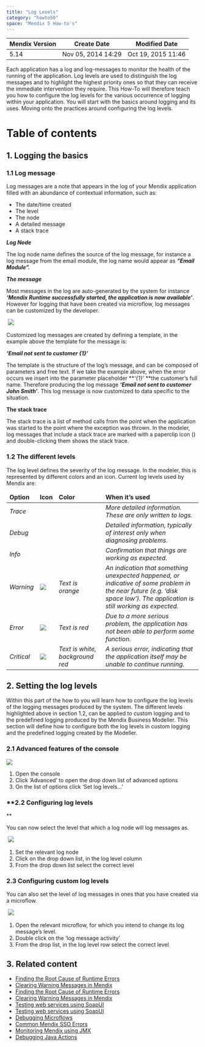 ```yaml
---
title: "Log Levels"
category: "howto50"
space: "Mendix 5 How-to's"
---
```

<table><thead><tr><th class="confluenceTh">Mendix Version</th><th class="confluenceTh">Create Date</th><th colspan="1" class="confluenceTh">Modified Date</th></tr></thead><tbody><tr><td class="confluenceTd">5.14</td><td class="confluenceTd">Nov 05, 2014 14:29</td><td colspan="1" class="confluenceTd">Oct 19, 2015 11:46</td></tr></tbody></table>



Each application has a log and log-messages to monitor the health of the running of the application. Log levels are used to distinguish the log messages and to highlight the highest priority ones so that they can receive the immediate intervention they require. This How-To will therefore teach you how to configure the log levels for the various occurrence of logging within your application. You will start with the basics around logging and its uses. Moving onto the practices around configuring the log levels.

# Table of contents

## 1\. Logging the basics

### 1.1 Log message

Log messages are a note that appears in the log of your Mendix application filled with an abundance of contextual information, such as:

*   The date/time created
*   The level
*   The node
*   A detailed message
*   A stack trace

**_Log Node_**

The log node name defines the source of the log message, for instance a log message from the email module, the log name would appear as **_“Email Module”._**

**_The message_**

Most messages in the log are auto-generated by the system for instance **_‘Mendix Runtime successfully started, the application is now available’_**. However for logging that have been created via microflow, log messages can be customized by the developer.

 ![](attachments/8782589/8946001.png)

Customized log messages are created by defining a template, in the example above the template for the message is:

**_‘Email not sent to customer {1}’_**

The template is the structure of the log’s message, and can be composed of parameters and free text. If we take the example above, when the error occurs we insert into the parameter placeholder **_‘{1}’_ **the customer’s full name. Therefore producing the log message **_‘Email not sent to customer John Smith’_**. This log message is now customized to data specific to the situation.

**The stack trace**

The stack trace is a list of method calls from the point when the application was started to the point where the exception was thrown.
In the modeler, log messages that include a stack trace are marked with a paperclip icon () and double-clicking them shows the stack trace.

### **1.2 The different levels**

The log level defines the severity of the log message. In the modeler, this is represented by different colors and an icon. Current log levels used by Mendix are: 

<table><thead><tr><td class="highlight-grey confluenceTd" data-highlight-colour="grey"><strong>Option</strong></td><td class="highlight-grey confluenceTd" data-highlight-colour="grey"><strong>Icon</strong></td><td class="highlight-grey confluenceTd" data-highlight-colour="grey"><strong>Color</strong></td><td class="highlight-grey confluenceTd" data-highlight-colour="grey"><strong>When it’s used</strong></td></tr></thead><tbody><tr><td class="confluenceTd"><em>Trace</em></td><td class="confluenceTd"><em>&nbsp;</em></td><td class="confluenceTd"><em>&nbsp;</em></td><td class="confluenceTd"><em>More detailed information. These are only written to logs.</em></td></tr><tr><td class="confluenceTd"><em>Debug</em></td><td class="confluenceTd"><em>&nbsp;</em></td><td class="confluenceTd"><em>&nbsp;</em></td><td class="confluenceTd"><em>Detailed information, typically of interest only when diagnosing problems.</em></td></tr><tr><td class="confluenceTd"><em>Info</em></td><td class="confluenceTd"><em>&nbsp;</em></td><td class="confluenceTd"><em>&nbsp;</em></td><td class="confluenceTd"><em>Confirmation that things are working as expected.</em></td></tr><tr><td class="confluenceTd"><em>Warning</em></td><td class="confluenceTd"><img class="confluence-embedded-image image-center" src="attachments/8782589/8946006.png" data-image-src="attachments/8782589/8946006.png"></td><td class="confluenceTd"><span><em>Text is orange</em></span></td><td class="confluenceTd"><em>An indication that something unexpected happened, or indicative of some problem in the near future (e.g. ‘disk space low’). The application is still working as expected.</em></td></tr><tr><td class="confluenceTd"><em>Error</em></td><td class="confluenceTd"><img class="confluence-embedded-image image-center" src="attachments/8782589/8946007.png" data-image-src="attachments/8782589/8946007.png"></td><td class="confluenceTd"><span><em>Text is red</em></span></td><td class="confluenceTd"><em>Due to a more serious problem, the application has not been able to perform some function.</em></td></tr><tr><td class="confluenceTd"><em>Critical</em></td><td class="confluenceTd"><img class="confluence-embedded-image image-center" src="attachments/8782589/8946008.png" data-image-src="attachments/8782589/8946008.png"></td><td class="confluenceTd"><span><em><span>Text is white, background red</span></em></span></td><td class="confluenceTd"><em>A serious error, indicating that the application itself may be unable to continue running.</em></td></tr></tbody></table>

## **2\. Setting the log levels**

Within this part of the how to you will learn how to configure the log levels of the logging messages produced by the system. The different levels highlighted above in section 1.2, can be applied to custom logging and to the predefined logging produced by the Mendix Business Modeller. This section will define how to configure both the log levels in custom logging and the predefined logging created by the Modeller.

### **2.1 Advanced features of the console**

![](attachments/8782589/8946108.png)

1.  Open the console
2.  Click ‘Advanced’ to open the drop down list of advanced options
3.  On the list of options click ‘Set log levels…’

### **2.2 Configuring log levels

**

You can now select the level that which a log node will log messages as.

 ![](attachments/8782589/8946109.png)

1.  Set the relevant log node
2.  Click on the drop down list, in the log level column
3.  From the drop down list select the correct level

### **2.3 Configuring custom log levels**

You can also set the level of log messages in ones that you have created via a microflow.

 ![](attachments/8782589/8946110.png)

1.  Open the relevant microflow, for which you intend to change its log message’s level.
2.  Double click on the ‘log message activity’
3.  From the drop list, in the log level row select the correct level 

## 3\. Related content

*   [Finding the Root Cause of Runtime Errors](/howto50/Finding+the+Root+Cause+of+Runtime+Errors)
*   [Clearing Warning Messages in Mendix](/howto50/Clearing+Warning+Messages+in+Mendix)
*   [Finding the Root Cause of Runtime Errors](/howto6/Finding+the+Root+Cause+of+Runtime+Errors)
*   [Clearing Warning Messages in Mendix](/howto6/Clearing+Warning+Messages+in+Mendix)
*   [Testing web services using SoapUI](/howto6/Testing+web+services+using+SoapUI)
*   [Testing web services using SoapUI](/howto50/Testing+web+services+using+SoapUI)
*   [Debugging Microflows](/howto50/Debugging+Microflows)
*   [Common Mendix SSO Errors](/howto50/Common+Mendix+SSO+Errors)
*   [Monitoring Mendix using JMX](/howto50/Monitoring+Mendix+using+JMX)
*   [Debugging Java Actions](/howto50/Debugging+Java+Actions)

